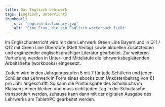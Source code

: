 ```yaml
---
title: Das Englisch-Lehrwerk
tags: [Englisch, Unterricht]
thumbnail: 
    src: 'english-dictionary.jpg'
    alt: 'Eine Frau, die ein Englisch wörterbuch ließt'
---
```


Im Englischunterricht wird mit dem Lehrwerk Green Line Bayern und in Q11 / Q12 mit Green Line Oberstufe (Klett Verlag) sowie aktuellen Zusatztexten und ergänzender englischsprachiger Literatur gearbeitet. Zur weiteren Vertiefung werden in Unter- und Mittelstufe die lehrwerksbegleitenden Arbeitshefte (workbooks) eingesetzt.

Zudem wird in den Jahrgangsstufen 5 mit 7 für jede Schülerin und jeden Schüler das Lehrwerk in Form eines ebooks zum Unkostenbeitrag von €1 pro Jahr angeschafft. So kann die Printausgabe des Schulbuchs im Klassenzimmer bleiben und muss nicht jeden Tag in der Schultasche transportiert werden, zuhause kann dann mit der digitalen Ausgabe des Lehrwerks am Tablet/PC gearbeitet werden.